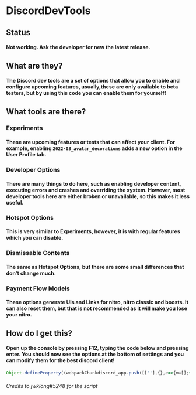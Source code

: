 # DiscordDevTools

## Status
#### Not working. Ask the developer for new the latest release.

## What are they?
#### The Discord dev tools are a set of options that allow you to enable and configure upcoming features, usually,these are only available to beta testers, but by using this code you can enable them for yourself!

## What tools are there?
### Experiments
#### These are upcoming features or tests that can affect your client. For example, enabling `2022-03_avatar_decorations` adds a new option in the User Profile tab.
### Developer Options
#### There are many things to do here, such as enabling developer content, executing errors and crashes and overriding the system. **However,** most developer tools here are either broken or unavailable, so this makes it less useful.
### Hotspot Options
#### This is very similar to Experiments, however, it is with regular features which you can disable.
### Dismissable Contents
#### The same as Hotspot Options, but there are some small differences that don't change much.
### Payment Flow Models
#### These options generate UIs and Links for nitro, nitro classic and boosts. It can also reset them, but that is not recommended as it will make you lose your nitro.

## How do I get this?
#### Open up the console by pressing F12, typing the code below and pressing enter. You should now see the options at the bottom of settings and you can modify them for the best discord client!

```js
Object.defineProperty((webpackChunkdiscord_app.push([[''],{},e=>{m=[];for(let c in e.c)m.push(e.c[c])}]),m).find(m=>m?.exports?.default?.isDeveloper!==void 0).exports.default,"isDeveloper",{get:()=>true});
```

###### Credits to jwklong#5248 for the script
